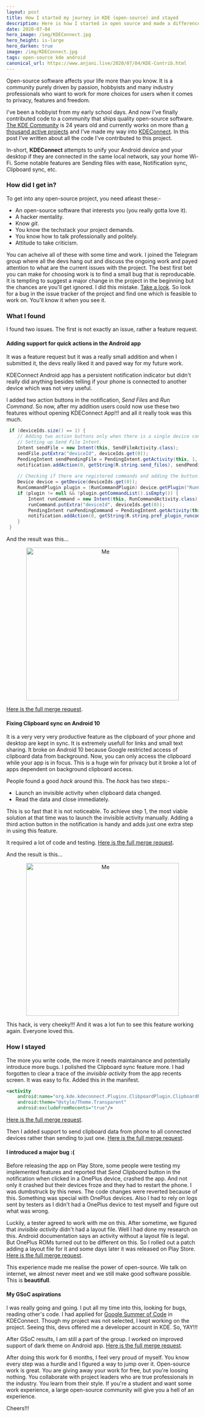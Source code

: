 ```yaml
---
layout: post
title: How I started my journey in KDE (open-source) and stayed
description: Here is how I started in open source and made a difference
date: 2020-07-04
hero_image: /img/KDEConnect.jpg
hero_height: is-large
hero_darken: true
image: /img/KDEConnect.jpg
tags: open-source kde android
canonical_url: https://www.anjani.live/2020/07/04/KDE-Contrib.html
---
```


Open-source software affects your life more than you know. It is a community purely driven by passion, hobbyists and 
many industry professionals who want to work for more choices for users when it comes to privacy, features and freedom.

I've been a hobbyist from my early school days. And now I've finally contributed code to a community that ships quality
open-source software. [The KDE Community](https://kde.org/) is 24 years old and currently works on more than [a thousand active 
projects](https://invent.kde.org/explore/groups) and I've made my way into [KDEConnect](https://kdeconnect.kde.org/).
In this post I've written about all the code I've contributed to this project.

In-short, __KDEConnect__ attempts to unify your Android device and your desktop if they are connected in the same local network, say
your home Wi-Fi. Some notable features are Sending files with ease, Notification sync, Clipboard sync, etc. 

### How did I get in?

To get into any open-source project, you need atleast these:-

* An open-source software that interests you (you really gotta love it).
* A hacker mentality.
* Know _git_.
* You know the techstack your project demands.
* You know how to talk professionally and politely.
* Attitude to take criticism.

You can acheive all of these with some time and work. I joined the Telegram group where all the devs hang out and discuss the
ongoing work and payed attention to what are the current issues with the project. The best first bet you can make for choosing work
is to find a small bug that is reproducable. It is tempting to suggest a major change in the project in the beginning but the chances are
you'll get ignored. I did this mistake. [Take a look](https://invent.kde.org/network/kdeconnect-android/-/merge_requests/115).
So look for a bug in the issue tracker of the project and find one which is feasible to work on. You'll know it
when you see it.

### What I found

I found two issues. The first is not exactly an issue, rather a feature request. 

#### Adding support for quick actions in the Android app

It was a feature request but it was a really small addition and when I submitted it, the devs really liked it and paved way
for my future work. 

KDEConnect Android app has a persistent notification indicator but didn't really did anything besides telling if your phone is 
connected to another device which was not very useful. 

I added two action buttons in the notification, _Send Files_ and _Run Command_. So now, after my addition users could now 
use these two features without opening KDEConnect App!!! and all it really took was this much.

```java
 if (deviceIds.size() == 1) {
    // Adding two action buttons only when there is a single device connected.
    // Setting up Send File Intent.
    Intent sendFile = new Intent(this, SendFileActivity.class);
    sendFile.putExtra("deviceId", deviceIds.get(0));
    PendingIntent sendPendingFile = PendingIntent.getActivity(this, 1, sendFile, PendingIntent.FLAG_UPDATE_CURRENT);
    notification.addAction(0, getString(R.string.send_files), sendPendingFile);
 
    // Checking if there are registered commands and adding the button.
    Device device = getDevice(deviceIds.get(0));
    RunCommandPlugin plugin = (RunCommandPlugin) device.getPlugin("RunCommandPlugin");
    if (plugin != null && !plugin.getCommandList().isEmpty()) {
        Intent runCommand = new Intent(this, RunCommandActivity.class);
        runCommand.putExtra("deviceId", deviceIds.get(0));
        PendingIntent runPendingCommand = PendingIntent.getActivity(this, 2, runCommand, PendingIntent.FLAG_UPDATE_CURRENT);
        notification.addAction(0, getString(R.string.pref_plugin_runcommand), runPendingCommand);
    }
 }
```

And the result was this...

<p align="center">
  <img src="/img/KDEContrib/PR1.png" width="400" title="Me">
</p>

[Here is the full merge request](https://invent.kde.org/network/kdeconnect-android/-/merge_requests/126).

#### Fixing Clipboard sync on Android 10

It is a very very very productive feature as the clipboard of your phone and desktop are kept in sync. It is extremely usefull
for links and small text sharing. It broke on Android 10 because Google restricted access of clipboard data from background.
Now, you can only access the clipboard while your app is in focus. This is a huge win for privacy but it broke a lot of apps
dependent on background clipboard access.

People found a good _hack_ around this. The _hack_ has two steps:-

* Launch an invisible activity when clipboard data changed.
* Read the data and close immediately.

This is so fast that it is not noticeable. To achieve step 1, the most viable solution at that time was to launch the invisible 
activity manually. Adding a third action button in the notification is handy and adds just one extra step in using this feature.

It required a lot of code and testing. [Here is the full merge request](https://invent.kde.org/network/kdeconnect-android/-/merge_requests/127).

And the result is this...

<p align="center">
  <img src="/img/KDEContrib/PR2.png" width="400" title="Me">
</p>

This hack, is very cheeky!!! And it was a lot fun to see this feature working again. Everyone loved this.

### How I stayed

The more you write code, the more it needs maintainance and potentially introduce more bugs. I polished the Clipboard
sync feature more. I had forgotten to clear a trace of the _invisible activity_ from the app recents screen. It was easy to 
fix. Added this in the manifest.

```xml
<activity
    android:name="org.kde.kdeconnect.Plugins.ClibpoardPlugin.ClipboardFloatingActivity"
    android:theme="@style/Theme.Transparent"
    android:excludeFromRecents="true"/>
```

[Here is the full merge request](https://invent.kde.org/network/kdeconnect-android/-/merge_requests/131).

Then I added support to send clipboard data from phone to all connected devices rather than sending to just one. 
[Here is the full merge request](https://invent.kde.org/network/kdeconnect-android/-/merge_requests/142).

#### I introduced a major bug :(

Before releasing the app on Play Store, some people were testing my implemented features and reported that _Send Clipboard_
button in the notification when clicked in a OnePlus device, crashed the app. And not only it crashed but their devices froze
and they had to restart the phone. I was dumbstruck by this news. The code changes were reverted because of this. Something was
special with OnePlus devices. Also I had to rely on logs sent by testers as I didn't had a OnePlus device to test myself and
figure out what was wrong. 

Luckily, a tester agreed to work with me on this. After sometime, we figured that _invisible activity_ didn't had a layout
file. Well I had done my research on this. Android documentation says an activity without a layout file is legal. But 
OnePlus ROMs turned out to be different on this. So I rolled out a patch adding a layout file for it and some days later
it was released on Play Store.
[Here is the full merge request](https://invent.kde.org/network/kdeconnect-android/-/merge_requests/145).

This experience made me realise the power of open-source. We talk on internet, we almost never meet and we still make
good software possible. This is __beautifull__.

#### My GSoC aspirations

I was really going and going. I put all my time into this, looking for bugs, reading other's code. 
I had applied for [Google Summer of Code](https://summerofcode.withgoogle.com/) in KDEConnect. Though my project
was not selected, I kept working on the project. Seeing this, devs offered me a developer account in KDE. So, YAY!!!

After GSoC results, I am still a part of the group. I worked on improved support of dark theme on Android app.
[Here is the full merge request](https://invent.kde.org/network/kdeconnect-android/-/merge_requests/154).

After doing this work for 6 months, I feel very proud of myself. You know every step was a hurdle and I figured a
way to jump over it. Open-source work is great. You are giving away your work for free, but you're loosing nothing. You
collaborate with project leaders who are true professionals in the industry. You learn from their style. 
If you're a student and want some work experience, a large open-source community will give you a hell of an experience.

Cheers!!!
